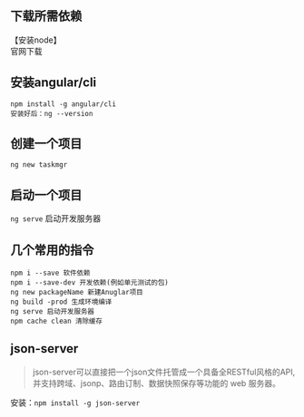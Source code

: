 ## 下载所需依赖
【安装node】  
官网下载

## 安装angular/cli
```
npm install -g angular/cli
安装好后：ng --version
```

## 创建一个项目
```
ng new taskmgr
```

## 启动一个项目
`ng serve` 启动开发服务器


## 几个常用的指令
```
npm i --save 软件依赖
npm i --save-dev 开发依赖(例如单元测试的包)
ng new packageName 新建Anuglar项目
ng build -prod 生成环境编译
ng serve 启动开发服务器
npm cache clean 清除缓存
```

## json-server 
> json-server可以直接把一个json文件托管成一个具备全RESTful风格的API,并支持跨域、jsonp、路由订制、数据快照保存等功能的 web 服务器。

安装：`npm install -g json-server`
